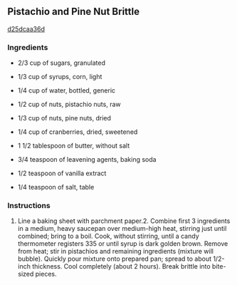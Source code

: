 ## Pistachio and Pine Nut Brittle

[d25dcaa36d](http://www.myrecipes.com/recipe/pistachio-pine-nut-brittle)

### Ingredients

 - 2/3 cup of sugars, granulated

 - 1/3 cup of syrups, corn, light

 - 1/4 cup of water, bottled, generic

 - 1/2 cup of nuts, pistachio nuts, raw

 - 1/3 cup of nuts, pine nuts, dried

 - 1/4 cup of cranberries, dried, sweetened

 - 1 1/2 tablespoon of butter, without salt

 - 3/4 teaspoon of leavening agents, baking soda

 - 1/2 teaspoon of vanilla extract

 - 1/4 teaspoon of salt, table

### Instructions

1. Line a baking sheet with parchment paper.2. Combine first 3 ingredients in a medium, heavy saucepan over medium-high heat, stirring just until combined; bring to a boil. Cook, without stirring, until a candy thermometer registers 335 or until syrup is dark golden brown. Remove from heat; stir in pistachios and remaining ingredients (mixture will bubble). Quickly pour mixture onto prepared pan; spread to about 1/2-inch thickness. Cool completely (about 2 hours). Break brittle into bite-sized pieces.